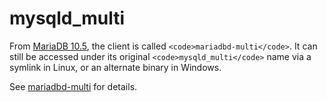 
# mysqld_multi

From [MariaDB 10.5](../../../release-notes/mariadb-community-server/what-is-mariadb-105.md), the client is called `<code>mariadbd-multi</code>`. It can still be accessed under its original `<code>mysqld_multi</code>` name via a symlink in Linux, or an alternate binary in Windows.


See [mariadbd-multi](../../server-management/getting-installing-and-upgrading-mariadb/starting-and-stopping-mariadb/mariadbd-multi.md) for details.

